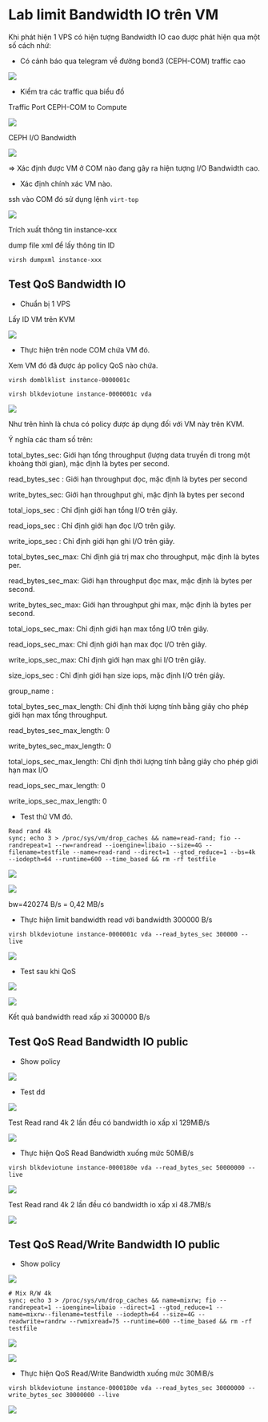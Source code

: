 # Lab limit Bandwidth IO trên VM

Khi phát hiện 1 VPS có hiện tượng Bandwidth IO cao được phát hiện qua một số cách nhứ:

+ Có cảnh báo qua telegram về đường bond3 (CEPH-COM) traffic cao

![](../images/img-qos-bandwidth-io/Screenshot_332.png)

+ Kiểm tra các traffic qua biểu đổ

Traffic Port CEPH-COM to Compute 

![](../images/img-qos-bandwidth-io/Screenshot_333.png)

CEPH I/O Bandwidth 

![](../images/img-qos-bandwidth-io/Screenshot_334.png)

=> Xác định được VM ở COM nào đang gây ra hiện tượng I/O Bandwidth cao.

+ Xác định chính xác VM nào.

ssh vào COM đó sử dụng lệnh `virt-top`

![](../images/img-qos-bandwidth-io/Screenshot_766.png)

Trích xuất thông tin instance-xxx

dump file xml để lấy thông tin ID

```
virsh dumpxml instance-xxx
```

## Test QoS Bandwidth IO

+ Chuẩn bị 1 VPS 

Lấy ID VM trên KVM

![](../images/img-qos-bandwidth-io/Screenshot_335.png)

+ Thực hiện trên node COM chứa VM đó.

Xem VM đó đã được áp policy QoS nào chứa.

```
virsh domblklist instance-0000001c

virsh blkdeviotune instance-0000001c vda
```

![](../images/img-qos-bandwidth-io/Screenshot_336.png)

Như trên hình là chưa có policy được áp dụng đối với VM này trên KVM.

Ý nghĩa các tham số trên:

total_bytes_sec: Giới hạn tổng throughput (lượng data truyền đi trong một khoảng thời gian), mặc định là bytes per second.

read_bytes_sec : Giới hạn throughput đọc, mặc định là bytes per second

write_bytes_sec: Giới hạn throughput ghi, mặc định là bytes per second

total_iops_sec : Chỉ định giới hạn tổng I/O trên giây.

read_iops_sec  : Chỉ định giới hạn đọc I/O trên giây.

write_iops_sec : Chỉ định giới hạn ghi I/O trên giây.

total_bytes_sec_max: Chỉ định giá trị max cho throughput, mặc định là bytes per.

read_bytes_sec_max: Giới hạn throughput đọc max, mặc định là bytes per second.

write_bytes_sec_max: Giới hạn throughput ghi max, mặc định là bytes per second.

total_iops_sec_max: Chỉ định giới hạn max tổng I/O trên giây.

read_iops_sec_max: Chỉ định giới hạn max đọc I/O trên giây.

write_iops_sec_max: Chỉ định giới hạn max ghi I/O trên giây.

size_iops_sec  : Chỉ định giới hạn size iops, mặc định I/O trên giây.

group_name     :

total_bytes_sec_max_length: Chỉ định thời lượng tính bằng giây cho phép giới hạn max tổng throughput.

read_bytes_sec_max_length: 0

write_bytes_sec_max_length: 0

total_iops_sec_max_length: Chỉ định thời lượng tính bằng giây cho phép giới hạn max I/O

read_iops_sec_max_length: 0

write_iops_sec_max_length: 0


+ Test thử VM đó.

```
Read rand 4k
sync; echo 3 > /proc/sys/vm/drop_caches && name=read-rand; fio --randrepeat=1 --rw=randread --ioengine=libaio --size=4G --filename=testfile --name=read-rand --direct=1 --gtod_reduce=1 --bs=4k --iodepth=64 --runtime=600 --time_based && rm -rf testfile
```

![](../images/img-qos-bandwidth-io/Screenshot_337.png)

![](../images/img-qos-bandwidth-io/Screenshot_338.png)

bw=420274 B/s = 0,42 MB/s

+ Thực hiện limit bandwidth read với bandwidth 300000 B/s

```
virsh blkdeviotune instance-0000001c vda --read_bytes_sec 300000 --live
```
![](../images/img-qos-bandwidth-io/Screenshot_343.png)

+ Test sau khi QoS

![](../images/img-qos-bandwidth-io/Screenshot_344.png)

![](../images/img-qos-bandwidth-io/Screenshot_345.png)

Kết quả bandwidth read xấp xỉ 300000 B/s

## Test QoS Read Bandwidth IO public

+ Show policy

![](../images/img-qos-bandwidth-io/Screenshot_778.png)

+ Test dd

![](../images/img-qos-bandwidth-io/Screenshot_779.png)

Test Read rand 4k 2 lần đều có bandwidth io xấp xỉ 129MiB/s

![](../images/img-qos-bandwidth-io/Screenshot_780.png)

+ Thực hiện QoS Read Bandwidth xuống mức 50MiB/s

```
virsh blkdeviotune instance-0000180e vda --read_bytes_sec 50000000 --live
```

![](../images/img-qos-bandwidth-io/Screenshot_781.png)

Test Read rand 4k 2 lần đều có bandwidth io xấp xỉ 48.7MB/s

![](../images/img-qos-bandwidth-io/Screenshot_783.png)

## Test QoS Read/Write Bandwidth IO public

+ Show policy

![](../images/img-qos-bandwidth-io/Screenshot_782.png)

```
# Mix R/W 4k
sync; echo 3 > /proc/sys/vm/drop_caches && name=mixrw; fio --randrepeat=1 --ioengine=libaio --direct=1 --gtod_reduce=1 --name=mixrw--filename=testfile --iodepth=64 --size=4G --readwrite=randrw --rwmixread=75 --runtime=600 --time_based && rm -rf testfile
```

![](../images/img-qos-bandwidth-io/Screenshot_785.png)

![](../images/img-qos-bandwidth-io/Screenshot_788.png)

+ Thực hiện QoS Read/Write Bandwidth xuống mức 30MiB/s

```
virsh blkdeviotune instance-0000180e vda --read_bytes_sec 30000000 --write_bytes_sec 30000000 --live
```

![](../images/img-qos-bandwidth-io/Screenshot_787.png)

